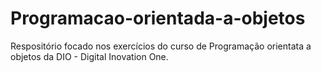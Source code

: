 # Programacao-orientada-a-objetos
Respositório focado nos exercícios do curso de Programação orientata a objetos da DIO - Digital Inovation One.
